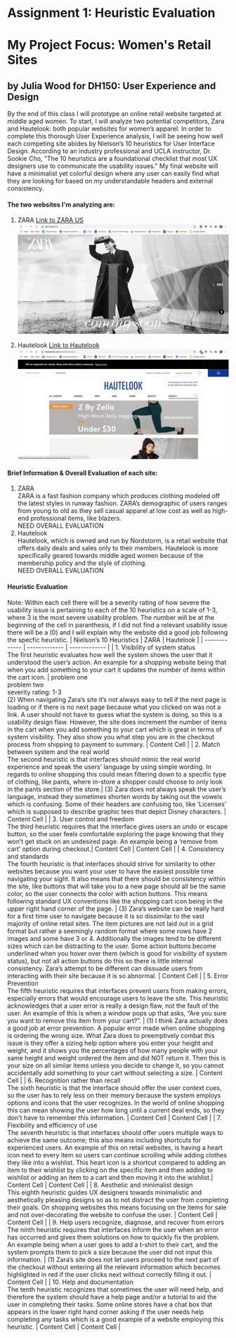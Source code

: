 # Assignment 1: Heuristic Evaluation
# My Project Focus: Women's Retail Sites 
## by Julia Wood for DH150: User Experience and Design

By the end of this class I will prototype an online retail website targeted at middle aged women. To start, I will analyze two potential competitors, Zara and Hautelook: both popular websites for women’s apparel. In order to complete this thorough User Experience analysis, I will be seeing how well each competing site abides by Nielson’s 10 heuristics for User Interface Design. According to an industry professional and UCLA instructor, Dr. Sookie Cho, "The 10 heuristics are a foundational checklist that most UX designers use to communicate the usability issues." My final website will have a minimalist yet colorful design where any user can easily find what they are looking for based on my understandable headers and external consistency. 

#### The two websites I'm analyzing are: 
1. ZARA [Link to ZARA US](https://www.zara.com/us/)  
![alt text](https://github.com/JuliaWood1/DH150-UX-Design/blob/Week-1/Screen%20Shot%202020-10-11%20at%203.11.07%20PM.png "ZARA home page")

2. Hautelook [Link to Hautelook](https://www.hautelook.com/)  
![alt text](https://github.com/JuliaWood1/DH150-UX-Design/blob/Week-1/Screen%20Shot%202020-10-11%20at%203.12.01%20PM.png "Hautelook home page")

#### Brief Information & Overall Evaluation of each site:
1. ZARA  
ZARA is a fast fashion company which produces clothing modeled off the latest styles in runway fashion. ZARA’s demographic of users ranges from young to old as they sell casual apparel at low cost as well as high-end professional items, like blazers.   
NEED  OVERALL EVALUATION
2. Hautelook  
Hautelook, which is owned and run by Nordstorm, is a retail website that offers daily deals and sales only to their members. Hautelook is more specifically geared towards middle aged women because of the membership policy and the style of clothing.   
NEED  OVERALL EVALUATION


#### Heuristic Evaluation  
Note: Within each cell there will be a severity rating of how severe the usability issue is pertaining to each of the 10 heuristics on a scale of 1-3, where  3  is the most severe usability problem. The number will be at the beginning of the cell in paranthesis, if I  did  not find a relevant  usability  issue there will be a (0) and I  will explain why  the website  did a good job following the specfic heuristic. 
| Nielson’s 10 Heuristics  | ZARA | Hautelook  | 
| ------------- | ------------- | ------------- |
| 1. Visibility of system status <br/> The first heuristic evaluates how well the system shows the user that it understood the user’s action. An example for a shopping website being that when you add something to your cart it updates the number of items within the cart icon. | problem one <br/> problem two <br/> severity rating: 1-3 <br/> (2) When navigating Zara’s site it’s not always easy to tell if the next page is loading or if there is no next page because what you clicked on was not a link. A user should not have to guess what the system is doing, so this is a usability design flaw. However, the site does increment the number of items in the cart when you add something to your cart which is great in terms of system visibility. They also show you what step you are in the checkout process from shipping to payment to summary. | Content Cell  | 
| 2. Match between system and the real world <br/> The second heuristic is that interfaces should mimic the real world experience and speak the users’ language by using simple wording. In regards to online shopping this could mean filtering down to a specific type of clothing, like pants, where in-store a shopper could choose to only look in the pants section of the store.| (3) Zara does not always speak the user’s language, instead they sometimes shorten words by taking out the vowels which is confusing. Some of their headers are confusing too, like ‘Licenses’ which is supposed to describe graphic tees that depict Disney characters.  | Content Cell  | 
| 3. User control and freedom <br/> The third heuristic requires that the interface gives users an undo or escape button, so the user feels comfortable exploring the page knowing that they won’t get stuck on an undesired page. An example being a ‘remove from cart’ option during checkout.| Content Cell  | Content Cell  | 
| 4. Consistency and standards <br/>  The fourth heuristic is that interfaces should strive for similarity to other websites because you want your user to have the easiest possible time navigating your sight. It also means that there should be consistency within the site, like buttons that will take you to a new page should all be the same color, so the user connects the color with action buttons. This means following standard UX conventions like the shopping cart icon being in the upper right hand corner of the page. | (3) Zara’s website can be really hard for a first time user to navigate because it is so dissimilar to the vast majority of online retail sites. The item pictures are not laid out in a grid format but rather a seemingly random format where some rows have 2 images and some have 3 or 4. Additionally the images tend to be different sizes which can be distracting to the user. Some action buttons become underlined when you hover over them (which is good for visibility of system status), but not all action buttons do this so there is little internal consistency. Zara’s attempt to be different can dissuade users from interacting with their site because it is so abnormal.  | Content Cell  | 
| 5. Error Prevention <br/> The fifth heuristic requires that interfaces prevent users from making errors, especially errors that would encourage users to leave the site. This heuristic acknowledges that a user error is really a design flaw, not the fault of the user. An example of this is when a window pops up that asks, “Are you sure you want to remove this item from your cart?”. | (1) I think Zara actually does a good job at error prevention. A popular error made when online shopping is ordering the wrong size. What Zara does to preemptively combat this issue is they offer a sizing help option where you enter your height and weight, and it shows you the percentages of how many people with your same height and weight ordered the item and did NOT return it. Then this is your size on all similar items unless you decide to  change it, so  you cannot accidentally add something to your cart without selecting a size.   | Content Cell  | 
| 6. Recognition rather than recall <br/> The sixth heuristic is that the interface should offer the user context cues, so the user has to rely less on their memory because the system employs options and icons that the user recognizes. In the world of online shopping this can mean showing the user how long until a current deal ends, so they don’t have to remember this information. | Content Cell  | Content Cell  | 
| 7. Flexibility and efficiency of use <br/> The seventh heuristic is that interfaces should offer users multiple ways to achieve the same outcome; this also means including shortcuts for experienced users. An example of this on retail websites, is having a heart icon next to every item so users can continue scrolling while adding clothes they like into a wishlist. This heart icon is a shortcut compared to adding an item to their wishlist by clicking on the specific item and then adding to wishlist or adding an item to a cart and then moving it into the wishlist.| Content Cell  | Content Cell  | 
| 8. Aesthetic and minimalist design <br/> This eighth heuristic guides UX designers towards minimalistic and aesthetically pleasing designs so as to not distract the user from completing their goals. On shopping websites this means focusing on the items for sale and not over-decorating the website to confuse the user. | Content Cell  | Content Cell  | 
| 9. Help users recognize, diagnose, and recover from errors <br/> The ninth heuristic requires that interfaces inform the user when an error has occurred and gives them solutions on how to quickly fix the problem. An example being when a user goes to add a t-shirt to their cart, and the system prompts them to pick a size because the user did not input this information. | (1) Zara’s site does not let users proceed to the next part of the checkout without entering all the relevant information which becomes highlighted in red if the user clicks next without correctly filling it out.   | Content Cell  | 
| 10. Help and documentation <br/> The tenth heuristic recognizes that sometimes the user will need help, and therefore the system should have a help page and/or a tutorial to aid the user in completing their tasks. Some online stores have a chat box that appears in the lower right hand corner asking if the user needs help completing any tasks which is a good example of a website employing this heuristic. | Content Cell  | Content Cell  | 
